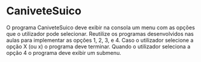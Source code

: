 # CaniveteSuico
O programa CaniveteSuico deve exibir na consola um menu com as opções que o utilizador pode selecionar. Reutilize os programas desenvolvidos nas aulas para implementar as opções 1, 2, 3, e 4. Caso o utilizador selecione a opção X (ou x) o programa deve terminar. Quando o utilizador seleciona a opção 4 o programa deve exibir um submenu.
